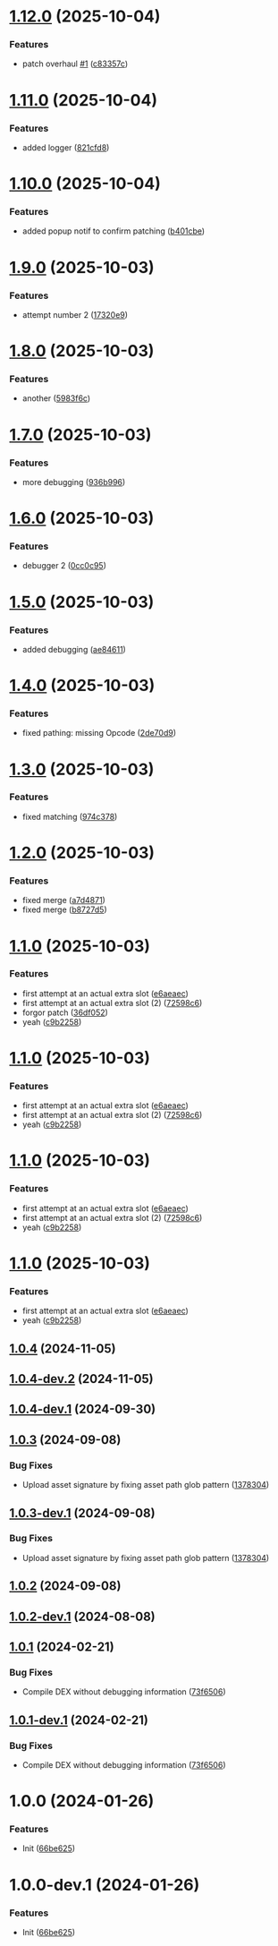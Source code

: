 # [1.12.0](https://github.com/HZbutcoding/sn-patching/compare/v1.11.0...v1.12.0) (2025-10-04)


### Features

* patch overhaul [#1](https://github.com/HZbutcoding/sn-patching/issues/1) ([c83357c](https://github.com/HZbutcoding/sn-patching/commit/c83357ca052e3c31215756709ea274e6f2fd1664))

# [1.11.0](https://github.com/HZbutcoding/sn-patching/compare/v1.10.0...v1.11.0) (2025-10-04)


### Features

* added logger ([821cfd8](https://github.com/HZbutcoding/sn-patching/commit/821cfd8678cf000f223487001d59ef7cada2b4ba))

# [1.10.0](https://github.com/HZbutcoding/sn-patching/compare/v1.9.0...v1.10.0) (2025-10-04)


### Features

* added popup notif to confirm patching ([b401cbe](https://github.com/HZbutcoding/sn-patching/commit/b401cbe0613e9f83af5a053a498a29e805341ff7))

# [1.9.0](https://github.com/HZbutcoding/sn-patching/compare/v1.8.0...v1.9.0) (2025-10-03)


### Features

* attempt number 2 ([17320e9](https://github.com/HZbutcoding/sn-patching/commit/17320e9a4a25393454e5bbbf69f120c9f44cacfd))

# [1.8.0](https://github.com/HZbutcoding/sn-patching/compare/v1.7.0...v1.8.0) (2025-10-03)


### Features

* another ([5983f6c](https://github.com/HZbutcoding/sn-patching/commit/5983f6c85632d16dd6c90bf66e5d1ff6fe931067))

# [1.7.0](https://github.com/HZbutcoding/sn-patching/compare/v1.6.0...v1.7.0) (2025-10-03)


### Features

* more debugging ([936b996](https://github.com/HZbutcoding/sn-patching/commit/936b9969d583e4cb39adfb465d143b3a15b9c43e))

# [1.6.0](https://github.com/HZbutcoding/sn-patching/compare/v1.5.0...v1.6.0) (2025-10-03)


### Features

* debugger 2 ([0cc0c95](https://github.com/HZbutcoding/sn-patching/commit/0cc0c95ba56a35b3fa5a994332dd3bf035d53cb0))

# [1.5.0](https://github.com/HZbutcoding/sn-patching/compare/v1.4.0...v1.5.0) (2025-10-03)


### Features

* added debugging ([ae84611](https://github.com/HZbutcoding/sn-patching/commit/ae84611946c81c6489c3869b8b659bcdde4589a1))

# [1.4.0](https://github.com/HZbutcoding/sn-patching/compare/v1.3.0...v1.4.0) (2025-10-03)


### Features

* fixed pathing: missing Opcode ([2de70d9](https://github.com/HZbutcoding/sn-patching/commit/2de70d9c44b7f706d846918d4355b489367cfc0c))

# [1.3.0](https://github.com/HZbutcoding/sn-patching/compare/v1.2.0...v1.3.0) (2025-10-03)


### Features

* fixed matching ([974c378](https://github.com/HZbutcoding/sn-patching/commit/974c378a957667f94db0425ebd3eb26111140399))

# [1.2.0](https://github.com/HZbutcoding/sn-patching/compare/v1.1.0...v1.2.0) (2025-10-03)


### Features

* fixed merge ([a7d4871](https://github.com/HZbutcoding/sn-patching/commit/a7d487104c8513119403d25cdde1bbb2fe388f02))
* fixed merge ([b8727d5](https://github.com/HZbutcoding/sn-patching/commit/b8727d5fc6bda35dea6f024b35e1ccd2f8814a0a))

# [1.1.0](https://github.com/HZbutcoding/sn-patching/compare/v1.0.4...v1.1.0) (2025-10-03)


### Features

* first attempt at an actual extra slot ([e6aeaec](https://github.com/HZbutcoding/sn-patching/commit/e6aeaecf925b97a5eb0ad9d12102bfa49ff1711d))
* first attempt at an actual extra slot (2) ([72598c6](https://github.com/HZbutcoding/sn-patching/commit/72598c630c4ab7886fd5b9b3dcc0c42f58305434))
* forgor patch ([36df052](https://github.com/HZbutcoding/sn-patching/commit/36df052c5a5d3ea7c27327b480de1954ec2ab323))
* yeah ([c9b2258](https://github.com/HZbutcoding/sn-patching/commit/c9b225891a8ce4ebf7e05b24d137a6355b6467cc))

# [1.1.0](https://github.com/HZbutcoding/sn-patching/compare/v1.0.4...v1.1.0) (2025-10-03)


### Features

* first attempt at an actual extra slot ([e6aeaec](https://github.com/HZbutcoding/sn-patching/commit/e6aeaecf925b97a5eb0ad9d12102bfa49ff1711d))
* first attempt at an actual extra slot (2) ([72598c6](https://github.com/HZbutcoding/sn-patching/commit/72598c630c4ab7886fd5b9b3dcc0c42f58305434))
* yeah ([c9b2258](https://github.com/HZbutcoding/sn-patching/commit/c9b225891a8ce4ebf7e05b24d137a6355b6467cc))

# [1.1.0](https://github.com/HZbutcoding/sn-patching/compare/v1.0.4...v1.1.0) (2025-10-03)


### Features

* first attempt at an actual extra slot ([e6aeaec](https://github.com/HZbutcoding/sn-patching/commit/e6aeaecf925b97a5eb0ad9d12102bfa49ff1711d))
* first attempt at an actual extra slot (2) ([72598c6](https://github.com/HZbutcoding/sn-patching/commit/72598c630c4ab7886fd5b9b3dcc0c42f58305434))
* yeah ([c9b2258](https://github.com/HZbutcoding/sn-patching/commit/c9b225891a8ce4ebf7e05b24d137a6355b6467cc))

# [1.1.0](https://github.com/HZbutcoding/sn-patching/compare/v1.0.4...v1.1.0) (2025-10-03)


### Features

* first attempt at an actual extra slot ([e6aeaec](https://github.com/HZbutcoding/sn-patching/commit/e6aeaecf925b97a5eb0ad9d12102bfa49ff1711d))
* yeah ([c9b2258](https://github.com/HZbutcoding/sn-patching/commit/c9b225891a8ce4ebf7e05b24d137a6355b6467cc))

## [1.0.4](https://github.com/ReVanced/revanced-patches-template/compare/v1.0.3...v1.0.4) (2024-11-05)

## [1.0.4-dev.2](https://github.com/ReVanced/revanced-patches-template/compare/v1.0.4-dev.1...v1.0.4-dev.2) (2024-11-05)

## [1.0.4-dev.1](https://github.com/ReVanced/revanced-patches-template/compare/v1.0.3...v1.0.4-dev.1) (2024-09-30)

## [1.0.3](https://github.com/ReVanced/revanced-patches-template/compare/v1.0.2...v1.0.3) (2024-09-08)


### Bug Fixes

* Upload asset signature by fixing asset path glob pattern ([1378304](https://github.com/ReVanced/revanced-patches-template/commit/1378304809092e1f5a5c8fb4beb0964496222059))

## [1.0.3-dev.1](https://github.com/ReVanced/revanced-patches-template/compare/v1.0.2...v1.0.3-dev.1) (2024-09-08)


### Bug Fixes

* Upload asset signature by fixing asset path glob pattern ([1378304](https://github.com/ReVanced/revanced-patches-template/commit/1378304809092e1f5a5c8fb4beb0964496222059))

## [1.0.2](https://github.com/ReVanced/revanced-patches-template/compare/v1.0.1...v1.0.2) (2024-09-08)

## [1.0.2-dev.1](https://github.com/ReVanced/revanced-patches-template/compare/v1.0.1...v1.0.2-dev.1) (2024-08-08)

## [1.0.1](https://github.com/ReVanced/revanced-patches-template/compare/v1.0.0...v1.0.1) (2024-02-21)


### Bug Fixes

* Compile DEX without debugging information ([73f6506](https://github.com/ReVanced/revanced-patches-template/commit/73f6506bccc01e5622a6e19bedcf6d54d3f701c7))

## [1.0.1-dev.1](https://github.com/ReVanced/revanced-patches-template/compare/v1.0.0...v1.0.1-dev.1) (2024-02-21)


### Bug Fixes

* Compile DEX without debugging information ([73f6506](https://github.com/ReVanced/revanced-patches-template/commit/73f6506bccc01e5622a6e19bedcf6d54d3f701c7))

# 1.0.0 (2024-01-26)


### Features

* Init ([66be625](https://github.com/ReVanced/revanced-patches-template/commit/66be625f25ee2d678dac62a5bf4daa631284f8f6))

# 1.0.0-dev.1 (2024-01-26)


### Features

* Init ([66be625](https://github.com/ReVanced/revanced-patches-template/commit/66be625f25ee2d678dac62a5bf4daa631284f8f6))
